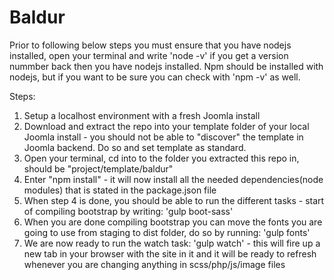 # Baldur

Prior to following below steps you must ensure that you have nodejs installed, open your terminal and write 'node -v' if you get a version nummber back then you have nodejs installed. Npm should be installed with nodejs, but if you want to be sure you can check with 'npm -v' as well.

Steps:
1. Setup a localhost environment with a fresh Joomla install
2. Download and extract the repo into your template folder of your local Joomla install - you should not be able to "discover" the template in Joomla backend. Do so and set template as standard.
3. Open your terminal, cd into to the folder you extracted this repo in, should be "project/template/baldur"
4. Enter "npm install" - it will now install all the needed dependencies(node modules) that is stated in the package.json file 
5. When step 4 is done, you should be able to run the different tasks - start of compiling bootstrap by writing: 'gulp boot-sass'
6. When you are done compiling bootstrap you can move the fonts you are going to use from staging to dist folder, do so by running: 'gulp fonts'
6. We are now ready to run the watch task: 'gulp watch' - this will fire up a new tab in your browser with the site in it and it will be ready to refresh whenever you are changing anything in scss/php/js/image files


